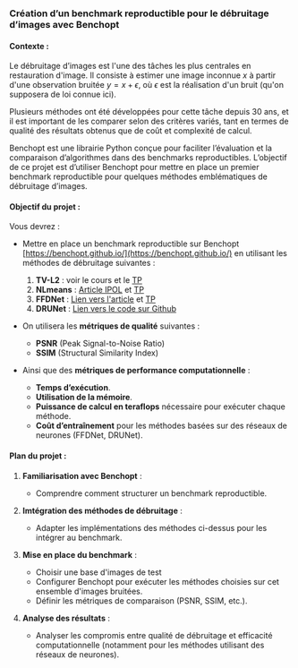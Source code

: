 ### **Création d’un benchmark reproductible pour le débruitage d’images avec Benchopt**

#### Contexte :

Le débruitage d’images est l'une des tâches les plus centrales en restauration d'image. Il consiste à estimer une image inconnue $x$ à partir d'une observation bruitée $y=x+\epsilon$, où $\epsilon$ est la réalisation d'un bruit (qu'on supposera de loi connue ici). 

Plusieurs méthodes ont été développées pour cette tâche depuis 30 ans, et il est important de les comparer  selon des critères variés, tant en termes de qualité des résultats obtenus que de coût et complexité de calcul.

Benchopt est une librairie Python conçue pour faciliter l’évaluation et la comparaison d’algorithmes dans des benchmarks reproductibles. L’objectif de ce projet est d’utiliser Benchopt pour mettre en place un premier benchmark reproductible pour quelques méthodes emblématiques de débruitage d’images.

#### Objectif du projet :

Vous devrez :
- Mettre en place un benchmark reproductible sur Benchopt [https://benchopt.github.io/](https://benchopt.github.io/) en utilisant les méthodes de débruitage suivantes :
  1. **TV-L2** : voir le cours et le [TP](http://nbviewer.org/github/storimaging/Notebooks/blob/main/Restoration/Variational_approaches_for_image_restoration.ipynb) 
  2. **NLmeans** : [Article IPOL](https://www.ipol.im/pub/art/2011/bcm_nlm/) et [TP](http://nbviewer.org/github/storimaging/Notebooks/blob/main/Restoration/Non_Local_Means_for_denoising.ipynb)
  3. **FFDNet** : [Lien vers l'article](https://www.ipol.im/pub/art/2019/231/) et [TP](http://nbviewer.org/github/storimaging/Notebooks/blob/main/Restoration/Networks_for_image_denoising.ipynb)
  4. **DRUNet** : [Lien vers le code sur Github](https://github.com/cszn/DPIR)

- On utilisera les **métriques de qualité** suivantes :
  - **PSNR** (Peak Signal-to-Noise Ratio)
  - **SSIM** (Structural Similarity Index)
  
- Ainsi que des **métriques de performance computationnelle** :
  - **Temps d’exécution**.
  - **Utilisation de la mémoire**.
  - **Puissance de calcul en teraflops** nécessaire pour exécuter chaque méthode.
  - **Coût d’entraînement** pour les méthodes basées sur des réseaux de neurones (FFDNet, DRUNet).

#### Plan du projet :

1. **Familiarisation avec Benchopt** :
   - Comprendre comment structurer un benchmark reproductible.

2. **Imtégration des méthodes de débruitage** :
   - Adapter les implémentations des méthodes ci-dessus pour les intégrer au benchmark.
   
3. **Mise en place du benchmark** :
   - Choisir une base d'images de test
   - Configurer Benchopt pour exécuter les méthodes choisies sur cet ensemble d'images bruitées.
   - Définir les métriques de comparaison (PSNR, SSIM, etc.).

4. **Analyse des résultats** :
   - Analyser les compromis entre qualité de débruitage et efficacité computationnelle (notamment pour les méthodes utilisant des réseaux de neurones).